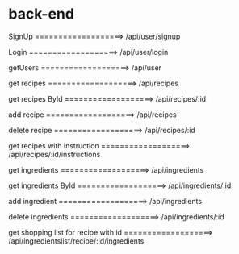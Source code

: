 # back-end


SignUp ===================> /api/user/signup

Login ===================> /api/user/login

getUsers ===================> /api/user

get recipes ===================> /api/recipes

get recipes ById ===================> /api/recipes/:id

add recipe ===================> /api/recipes

delete recipe ===================> /api/recipes/:id

get recipes with instruction ===================> /api/recipes/:id/instructions

get ingredients ===================> /api/ingredients

get ingredients ById ===================> /api/ingredients/:id

add ingredient ===================> /api/ingredients

delete ingredients ===================> /api/ingredients/:id

get shopping list for recipe with id ===================> /api/ingredientslist/recipe/:id/ingredients

